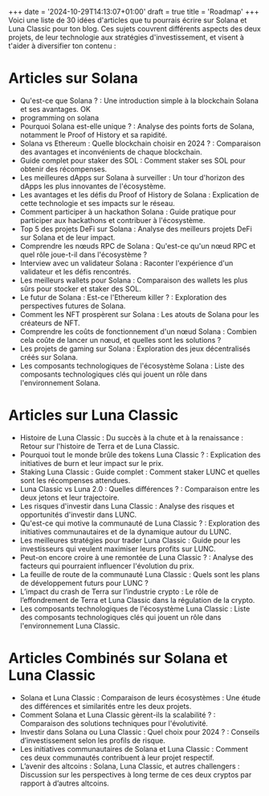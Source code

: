 +++
date = '2024-10-29T14:13:07+01:00'
draft = true
title = 'Roadmap'
+++ 
Voici une liste de 30 idées d'articles que tu pourrais écrire sur Solana et Luna Classic pour ton blog. Ces sujets couvrent différents aspects des deux projets, de leur technologie aux stratégies d'investissement, et visent à t'aider à diversifier ton contenu :

# Articles sur Solana
* Qu'est-ce que Solana ? : Une introduction simple à la blockchain Solana et ses avantages. OK
* programming on solana
* Pourquoi Solana est-elle unique ? : Analyse des points forts de Solana, notamment le Proof of History et sa rapidité.
* Solana vs Ethereum : Quelle blockchain choisir en 2024 ? : Comparaison des avantages et inconvénients de chaque blockchain.
* Guide complet pour staker des SOL : Comment staker ses SOL pour obtenir des récompenses.
* Les meilleures dApps sur Solana à surveiller : Un tour d'horizon des dApps les plus innovantes de l'écosystème.
* Les avantages et les défis du Proof of History de Solana : Explication de cette technologie et ses impacts sur le réseau.
* Comment participer à un hackathon Solana : Guide pratique pour participer aux hackathons et contribuer à l'écosystème.
* Top 5 des projets DeFi sur Solana : Analyse des meilleurs projets DeFi sur Solana et de leur impact.
* Comprendre les nœuds RPC de Solana : Qu'est-ce qu'un nœud RPC et quel rôle joue-t-il dans l'écosystème ?
* Interview avec un validateur Solana : Raconter l'expérience d'un validateur et les défis rencontrés.
* Les meilleurs wallets pour Solana : Comparaison des wallets les plus sûrs pour stocker et staker des SOL.
* Le futur de Solana : Est-ce l'Ethereum killer ? : Exploration des perspectives futures de Solana.
* Comment les NFT prospèrent sur Solana : Les atouts de Solana pour les créateurs de NFT.
* Comprendre les coûts de fonctionnement d'un nœud Solana : Combien cela coûte de lancer un nœud, et quelles sont les solutions ?
* Les projets de gaming sur Solana : Exploration des jeux décentralisés créés sur Solana.
* Les composants technologiques de l'écosystème Solana : Liste des composants technologiques clés qui jouent un rôle dans l'environnement Solana.

# Articles sur Luna Classic
* Histoire de Luna Classic : Du succès à la chute et à la renaissance : Retour sur l'histoire de Terra et de Luna Classic.
* Pourquoi tout le monde brûle des tokens Luna Classic ? : Explication des initiatives de burn et leur impact sur le prix.
* Staking Luna Classic : Guide complet : Comment staker LUNC et quelles sont les récompenses attendues.
* Luna Classic vs Luna 2.0 : Quelles différences ? : Comparaison entre les deux jetons et leur trajectoire.
* Les risques d'investir dans Luna Classic : Analyse des risques et opportunités d'investir dans LUNC.
* Qu'est-ce qui motive la communauté de Luna Classic ? : Exploration des initiatives communautaires et de la dynamique autour du LUNC.
* Les meilleures stratégies pour trader Luna Classic : Guide pour les investisseurs qui veulent maximiser leurs profits sur LUNC.
* Peut-on encore croire à une remontée de Luna Classic ? : Analyse des facteurs qui pourraient influencer l'évolution du prix.
* La feuille de route de la communauté Luna Classic : Quels sont les plans de développement futurs pour LUNC ?
* L’impact du crash de Terra sur l’industrie crypto : Le rôle de l’effondrement de Terra et Luna Classic dans la régulation de la crypto.
* Les composants technologiques de l'écosystème Luna Classic : Liste des composants technologiques clés qui jouent un rôle dans l'environnement Luna Classic.

# Articles Combinés sur Solana et Luna Classic
* Solana et Luna Classic : Comparaison de leurs écosystèmes : Une étude des différences et similarités entre les deux projets.
* Comment Solana et Luna Classic gèrent-ils la scalabilité ? : Comparaison des solutions techniques pour l'évolutivité.
* Investir dans Solana ou Luna Classic : Quel choix pour 2024 ? : Conseils d’investissement selon les profils de risque.
* Les initiatives communautaires de Solana et Luna Classic : Comment ces deux communautés contribuent à leur projet respectif.
* L’avenir des altcoins : Solana, Luna Classic, et autres challengers : Discussion sur les perspectives à long terme de ces deux cryptos par rapport à d’autres altcoins.